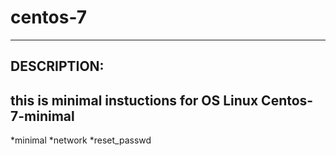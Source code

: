 # centos-7

***

## DESCRIPTION:

this is minimal instuctions for OS Linux Centos-7-minimal
---

*minimal
*network
*reset_passwd
